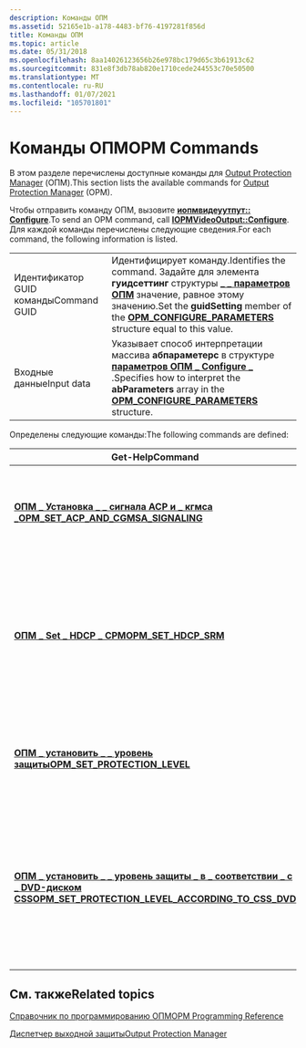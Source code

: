 ```yaml
---
description: Команды ОПМ
ms.assetid: 52165e1b-a178-4483-bf76-4197281f856d
title: Команды ОПМ
ms.topic: article
ms.date: 05/31/2018
ms.openlocfilehash: 8aa14026123656b26e978bc179d65c3b61913c62
ms.sourcegitcommit: 831e8f3db78ab820e1710cede244553c70e50500
ms.translationtype: MT
ms.contentlocale: ru-RU
ms.lasthandoff: 01/07/2021
ms.locfileid: "105701801"
---
```

# <a name="opm-commands"></a><span data-ttu-id="28a94-103">Команды ОПМ</span><span class="sxs-lookup"><span data-stu-id="28a94-103">OPM Commands</span></span>

<span data-ttu-id="28a94-104">В этом разделе перечислены доступные команды для [Output Protection Manager](output-protection-manager.md) (ОПМ).</span><span class="sxs-lookup"><span data-stu-id="28a94-104">This section lists the available commands for [Output Protection Manager](output-protection-manager.md) (OPM).</span></span>

<span data-ttu-id="28a94-105">Чтобы отправить команду ОПМ, вызовите [**иопмвидеуутпут:: Configure**](/windows/desktop/api/opmapi/nf-opmapi-iopmvideooutput-configure).</span><span class="sxs-lookup"><span data-stu-id="28a94-105">To send an OPM command, call [**IOPMVideoOutput::Configure**](/windows/desktop/api/opmapi/nf-opmapi-iopmvideooutput-configure).</span></span> <span data-ttu-id="28a94-106">Для каждой команды перечислены следующие сведения.</span><span class="sxs-lookup"><span data-stu-id="28a94-106">For each command, the following information is listed.</span></span>



|              |                                                                                                                                                             |
|--------------|-------------------------------------------------------------------------------------------------------------------------------------------------------------|
| <span data-ttu-id="28a94-107">Идентификатор GUID команды</span><span class="sxs-lookup"><span data-stu-id="28a94-107">Command GUID</span></span> | <span data-ttu-id="28a94-108">Идентифицирует команду.</span><span class="sxs-lookup"><span data-stu-id="28a94-108">Identifies the command.</span></span> <span data-ttu-id="28a94-109">Задайте для элемента **гуидсеттинг** структуры [**\_ \_ параметров ОПМ**](/windows/desktop/api/opmapi/ns-opmapi-opm_configure_parameters) значение, равное этому значению.</span><span class="sxs-lookup"><span data-stu-id="28a94-109">Set the **guidSetting** member of the [**OPM\_CONFIGURE\_PARAMETERS**](/windows/desktop/api/opmapi/ns-opmapi-opm_configure_parameters) structure equal to this value.</span></span> |
| <span data-ttu-id="28a94-110">Входные данные</span><span class="sxs-lookup"><span data-stu-id="28a94-110">Input data</span></span>   | <span data-ttu-id="28a94-111">Указывает способ интерпретации массива **абпараметерс** в структуре [**параметров ОПМ \_ Configure \_**](/windows/desktop/api/opmapi/ns-opmapi-opm_configure_parameters) .</span><span class="sxs-lookup"><span data-stu-id="28a94-111">Specifies how to interpret the **abParameters** array in the [**OPM\_CONFIGURE\_PARAMETERS**](/windows/desktop/api/opmapi/ns-opmapi-opm_configure_parameters) structure.</span></span>                      |



 

<span data-ttu-id="28a94-112">Определены следующие команды:</span><span class="sxs-lookup"><span data-stu-id="28a94-112">The following commands are defined:</span></span>



| <span data-ttu-id="28a94-113">Get-Help</span><span class="sxs-lookup"><span data-stu-id="28a94-113">Command</span></span>                                                                                                       | <span data-ttu-id="28a94-114">Описание</span><span class="sxs-lookup"><span data-stu-id="28a94-114">Description</span></span>                                                                                         |
|---------------------------------------------------------------------------------------------------------------|-----------------------------------------------------------------------------------------------------|
| [<span data-ttu-id="28a94-115">**ОПМ \_ Установка \_ \_ сигнала ACP и \_ кгмса \_**</span><span class="sxs-lookup"><span data-stu-id="28a94-115">**OPM\_SET\_ACP\_AND\_CGMSA\_SIGNALING**</span></span>](opm-set-acp-and-cgmsa-signaling.md)                               | <span data-ttu-id="28a94-116">Указывает сведения о видеосигнале, отличном от уровня защиты.</span><span class="sxs-lookup"><span data-stu-id="28a94-116">Specifies information about the video signal, other than the protection level.</span></span>                      |
| [<span data-ttu-id="28a94-117">**ОПМ \_ Set \_ HDCP \_ СРМ**</span><span class="sxs-lookup"><span data-stu-id="28a94-117">**OPM\_SET\_HDCP\_SRM**</span></span>](opm-set-hdcp-srm.md)                                                               | <span data-ttu-id="28a94-118">Обновляет сообщение о возобновлении системы (СРМ) для High-Bandwidth Digital Защита содержимого (HDCP).</span><span class="sxs-lookup"><span data-stu-id="28a94-118">Updates the system renewability message (SRM) for High-Bandwidth Digital Content Protection (HDCP).</span></span> |
| [<span data-ttu-id="28a94-119">**ОПМ \_ установить \_ \_ уровень защиты**</span><span class="sxs-lookup"><span data-stu-id="28a94-119">**OPM\_SET\_PROTECTION\_LEVEL**</span></span>](opm-set-protection-level.md)                                               | <span data-ttu-id="28a94-120">Задает уровень защиты для механизма защиты выходных данных.</span><span class="sxs-lookup"><span data-stu-id="28a94-120">Sets the protection level for an output protection mechanism.</span></span>                                       |
| [<span data-ttu-id="28a94-121">**ОПМ \_ установить \_ \_ уровень защиты \_ в \_ соответствии \_ с \_ DVD-диском CSS**</span><span class="sxs-lookup"><span data-stu-id="28a94-121">**OPM\_SET\_PROTECTION\_LEVEL\_ACCORDING\_TO\_CSS\_DVD**</span></span>](opm-set-protection-level-according-to-css-dvd.md) | <span data-ttu-id="28a94-122">Задает уровень защиты HDCP для воспроизведения DVD-дисков, следующие правила системы расшифровки содержимого DVD-диска (CSS).</span><span class="sxs-lookup"><span data-stu-id="28a94-122">Sets the HDCP protection level for DVD playback, following DVD Content Scramble System (CSS) rules.</span></span> |



 

## <a name="related-topics"></a><span data-ttu-id="28a94-123">См. также</span><span class="sxs-lookup"><span data-stu-id="28a94-123">Related topics</span></span>

<dl> <dt>

[<span data-ttu-id="28a94-124">Справочник по программированию ОПМ</span><span class="sxs-lookup"><span data-stu-id="28a94-124">OPM Programming Reference</span></span>](opm-programming-reference.md)
</dt> <dt>

[<span data-ttu-id="28a94-125">Диспетчер выходной защиты</span><span class="sxs-lookup"><span data-stu-id="28a94-125">Output Protection Manager</span></span>](output-protection-manager.md)
</dt> </dl>

 

 



